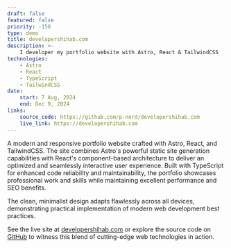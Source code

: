 ```yaml
---
draft: false
featured: false
priority: -150
type: demo
title: developershihab.com
description: >-
    I developer my portfolio website with Astro, React & TailwindCSS
technologies:
    - Astro
    - React
    - TypeScript
    - TailwindCSS
date:
    start: 7 Aug, 2024
    end: Dec 9, 2024
links:
    source_code: https://github.com/p-nerd/developershihab.com
    live_link: https://developershihab.com
---
```


A modern and responsive portfolio website crafted with Astro, React, and TailwindCSS.
The site combines Astro's powerful static site generation capabilities with React's
component-based architecture to deliver an optimized and seamlessly interactive user experience.
Built with TypeScript for enhanced code reliability and maintainability,
the portfolio showcases professional work and skills while maintaining excellent performance and SEO benefits.

The clean, minimalist design adapts flawlessly across all devices,
demonstrating practical implementation of modern web development
best practices.

See the live site at [developershihab.com](https://developershihab.com) or explore
the source code on [GitHub](https://github.com/p-nerd/developershihab.com) to witness this blend of cutting-edge web technologies in action.
